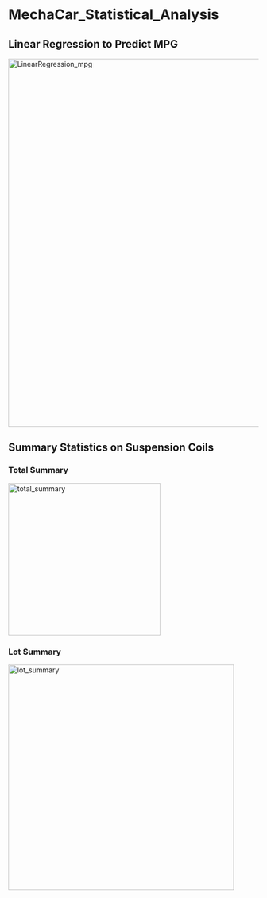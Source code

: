 # MechaCar_Statistical_Analysis
## Linear Regression to Predict MPG
<img width="741" alt="LinearRegression_mpg" src="https://user-images.githubusercontent.com/79673198/121819052-17e56f80-cc59-11eb-91f9-f4f550a35934.png">

## Summary Statistics on Suspension Coils

### Total Summary
<img width="306" alt="total_summary" src="https://user-images.githubusercontent.com/79673198/121819287-38fa9000-cc5a-11eb-81c1-c78be9854d3b.png">

### Lot Summary
<img width="454" alt="lot_summary" src="https://user-images.githubusercontent.com/79673198/121819308-562f5e80-cc5a-11eb-9371-36e17ee11153.png">

